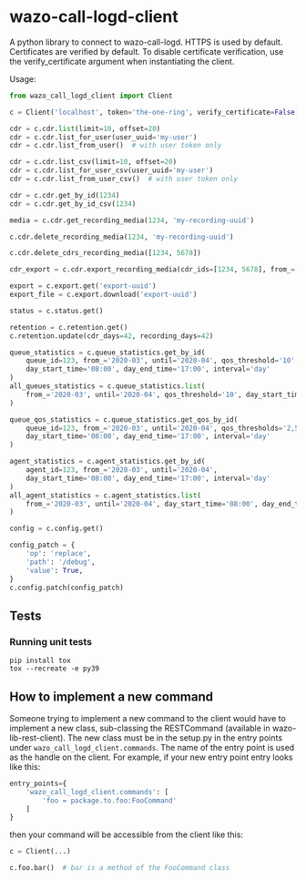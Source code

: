 # wazo-call-logd-client

A python library to connect to wazo-call-logd. HTTPS is used by default. Certificates are verified by default. To disable certificate verification, use the verify_certificate argument when instantiating the client.

Usage:

```python
from wazo_call_logd_client import Client

c = Client('localhost', token='the-one-ring', verify_certificate=False)

cdr = c.cdr.list(limit=10, offset=20)
cdr = c.cdr.list_for_user(user_uuid='my-user')
cdr = c.cdr.list_from_user()  # with user token only

cdr = c.cdr.list_csv(limit=10, offset=20)
cdr = c.cdr.list_for_user_csv(user_uuid='my-user')
cdr = c.cdr.list_from_user_csv()  # with user token only

cdr = c.cdr.get_by_id(1234)
cdr = c.cdr.get_by_id_csv(1234)

media = c.cdr.get_recording_media(1234, 'my-recording-uuid')

c.cdr.delete_recording_media(1234, 'my-recording-uuid')

c.cdr.delete_cdrs_recording_media([1234, 5678])

cdr_export = c.cdr.export_recording_media(cdr_ids=[1234, 5678], from_='2020-01-01')

export = c.export.get('export-uuid')
export_file = c.export.download('export-uuid')

status = c.status.get()

retention = c.retention.get()
c.retention.update(cdr_days=42, recording_days=42)

queue_statistics = c.queue_statistics.get_by_id(
    queue_id=123, from_='2020-03', until='2020-04', qos_threshold='10',
    day_start_time='08:00', day_end_time='17:00', interval='day'
)
all_queues_statistics = c.queue_statistics.list(
    from_='2020-03', until='2020-04', qos_threshold='10', day_start_time='08:00', day_end_time='17:00'
)

queue_qos_statistics = c.queue_statistics.get_qos_by_id(
    queue_id=123, from_='2020-03', until='2020-04', qos_thresholds='2,5,10,20,40',
    day_start_time='08:00', day_end_time='17:00', interval='day'
)

agent_statistics = c.agent_statistics.get_by_id(
    agent_id=123, from_='2020-03', until='2020-04',
    day_start_time='08:00', day_end_time='17:00', interval='day'
)
all_agent_statistics = c.agent_statistics.list(
    from_='2020-03', until='2020-04', day_start_time='08:00', day_end_time='17:00'
)

config = c.config.get()

config_patch = {
    'op': 'replace',
    'path': '/debug',
    'value': True,
}
c.config.patch(config_patch)
```

## Tests

### Running unit tests

```shell
pip install tox
tox --recreate -e py39
```

## How to implement a new command

Someone trying to implement a new command to the client would have to implement a new class, sub-classing the RESTCommand (available in wazo-lib-rest-client). The new class must be in the setup.py in the entry points under `wazo_call_logd_client.commands`. The name of the entry point is used as the handle on the client. For example, if your new entry point entry looks like this:

```python
entry_points={
    'wazo_call_logd_client.commands': [
        'foo = package.to.foo:FooCommand'
    ]
}
```

then your command will be accessible from the client like this:

```python
c = Client(...)

c.foo.bar()  # bar is a method of the FooCommand class
```
